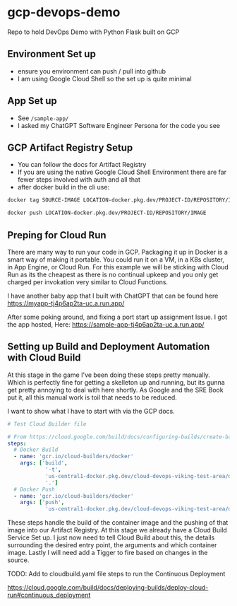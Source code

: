 # gcp-devops-demo
Repo to hold DevOps Demo with Python Flask built on GCP


## Environment Set up

* ensure you environment can push / pull into github
* I am using Google Cloud Shell so the set up is quite minimal

## App Set up

* See `/sample-app/`
* I asked my ChatGPT Software Engineer Persona for the code you see

## GCP Artifact Registry Setup

* You can follow the docs for Artifact Registry
* If you are using the native Google Cloud Shell Environment there are far fewer steps involved with auth and all that
* after docker build in the cli use:

```bash
docker tag SOURCE-IMAGE LOCATION-docker.pkg.dev/PROJECT-ID/REPOSITORY/IMAGE:TAG

docker push LOCATION-docker.pkg.dev/PROJECT-ID/REPOSITORY/IMAGE
```

## Preping for Cloud Run

There are many way to run your code in GCP.
Packaging it up in Docker is a smart way of making it portable. You could run it on a VM, in a K8s cluster, in App Engine, or Cloud Run.  For this example we will be sticking with Cloud Run as its the cheapest as there is no continual upkeep and you only get charged per invokation very similar to Cloud Functions.

I have another baby app that I built with ChatGPT that can be found here https://myapp-tj4p6ap2ta-uc.a.run.app/

After some poking around, and fixing a port start up assignment Issue. I got the app hosted, Here: https://sample-app-tj4p6ap2ta-uc.a.run.app/

## Setting up Build and Deployment Automation with Cloud Build

At this stage in the game I've been doing these steps pretty manually.  Which is perfectly fine for getting a skelleton up and running, but its gunna get pretty annoying to deal with here shortly.  As Google and the SRE Book put it, all this manual work is toil that needs to be reduced.

I want to show what I have to start with via the GCP docs.

```yaml
# Test Cloud Builder file

# From https://cloud.google.com/build/docs/configuring-builds/create-basic-configuration
steps:
  # Docker Build
  - name: 'gcr.io/cloud-builders/docker'
    args: ['build',
            '-t',
            'us-central1-docker.pkg.dev/cloud-devops-viking-test-area/demo-sample-app/sample-app',
            '.']
  # Docker Push
  - name: 'gcr.io/cloud-builders/docker'
    args: ['push',
            'us-central1-docker.pkg.dev/cloud-devops-viking-test-area/demo-sample-app/sample-app']
```

These steps handle the build of the container image and the pushing of that image into our Artifact Registry. At this stage we already have a Cloud Build Service Set up.  I just now need to tell Cloud Build about this, the details surrounding the desired entry point, the arguments and which container image.  Lastly I will need add a Tigger to fire based on changes in the source.

TODO: Add to cloudbuild.yaml file steps to run the Continuous Deployment 

https://cloud.google.com/build/docs/deploying-builds/deploy-cloud-run#continuous_deployment